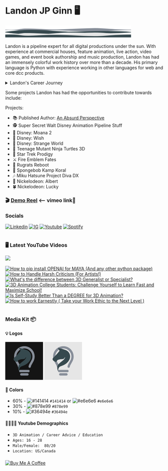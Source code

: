 ###

# Landon JP Ginn 🖥
<img src="flow_generated.svg" alt="flowing graphic" width="400" height="40">

Landon is a pipeline expert for all digital productions under the sun. With experience at commercial houses, feature animation, live action, video games, and event book authorship and music production, Landon has had an immensely colorful work history over more than a decade. His primary language is Python with experience working in other languages for web and core dcc products. 

<details>
<summary>Landon's Career Journey</summary>
<br>

Landon got his start as an artist looking to pursue video games. Self teaching himself 3D along the way before attending Full Sail University. There he received several advanced achievement awards, valedictorian, and was hired for the finals department.

From there, it was time for Landon to pursue his career with a newly earned degree. Starting off with freelancing animation, live action, and commercial productions, he then got hired into an architectural visualization - commercial house. From there, Landon took to the skies and across the ocean to work on Nintendo cutscenes for games like Fire Emblem at a Tokyo based animation studio.
After a year, he got a gig out in Los Angeles where his opportunists took off.

Landon worked for Nickelodeon for several years, transitioning from artist to technical director in an about a year. Landon then went on to develop core tools and systems for Nickelodeon’s CG pipeline for shows like Rugrats, SpongeBob, Star Trek: Prodigy and more. 

It was then that Landon was offered a role at Walt Disney Animation Studios where he was hired onto the tools and workflow team that develops pipeline integrations for artists. Currently, Landon is on the core pipeline team and —REDACTED—

The learning and sharing never ends. Landon spends time for leisure working on video games in unreal engine, building standalone scripts for e-commerce, content creation, music, and websites.

Reach out!

![Follow me on LinkedIn](www.linkedin.com/comm/mynetwork/discovery-see-all?usecase=PEOPLE_FOLLOWS&followMember=landonginn)
</details>

Some projects Landon has had the opportunities to contribute towards include:

Projects:
- 📚 Published Author: [An Absurd Perspective](https://amzn.to/3QHD60C)
- 🕵️‍ Super Secret Walt Disney Animation Pipeline Stuff
- 🛶 Disney: Moana 2
- 💫 Disney: Wish
- 🧭 Disney: Strange World
- 🐢 Teenage Mutant Ninja Turtles 3D
- 🌠 Star Trek Prodigy
- ⚔ Fire Emblem Fates
- 👶 Rugrats Reboot
- 🧽 Spongebob Kamp Koral
- 🎶 Miku Hatsune Project Diva DX
- 🎄 Nickelodeon: Albert
- 🍀 Nickelodeon: Lucky


### 🎬 [Demo Reel](https://vimeo.com/708136010) <-- vimeo link🔗


### Socials
[![Linkedin](https://img.shields.io/badge/LinkedIn-Ln-blue)](https://www.linkedin.com/in/landonginn/)
[![IG](https://img.shields.io/badge/Instagram-IG-red)](https://www.instagram.com/landon_ginn) 
[![Youtube](https://img.shields.io/badge/Youtube-Yt-red)](https://www.youtube.com/@realizedesign)
[![Spotify](https://img.shields.io/badge/Spotify-Sp-green)](https://open.spotify.com/artist/1lLFZSFcEJfv60W3irPazK?si=KpXlGhzuTSupH0QBr9M8EQ)



#

### 🖥 Latest YouTube Videos

[<img src="https://custom-icon-badges.demolab.com/badge/-Subscribe%20For%20More-red?style=for-the-badge&logo=video&logoColor=white"/>](https://www.youtube.com/@realizedesign?sub_confirmation=1)


<!-- BEGIN YOUTUBE-CARDS -->
[![How to pip install OPENAI for MAYA (And any other python package)](https://ytcards.demolab.com/?id=z-qVo_bLOss&title=How+to+pip+install+OPENAI+for+MAYA+%28And+any+other+python+package%29&lang=en&timestamp=1682924432&background_color=%230d1117&title_color=%23ffffff&stats_color=%23dedede&max_title_lines=1&width=250&border_radius=5&duration=282 "How to pip install OPENAI for MAYA (And any other python package)")](https://www.youtube.com/watch?v=z-qVo_bLOss)
[![How to Handle Harsh Criticism (For Artists!)](https://ytcards.demolab.com/?id=7JH-9Rstb_k&title=How+to+Handle+Harsh+Criticism+%28For+Artists%21%29&lang=en&timestamp=1682350853&background_color=%230d1117&title_color=%23ffffff&stats_color=%23dedede&max_title_lines=1&width=250&border_radius=5&duration=377 "How to Handle Harsh Criticism (For Artists!)")](https://www.youtube.com/watch?v=7JH-9Rstb_k)
[![What's the difference between 3D Generalist or Specialist?](https://ytcards.demolab.com/?id=mIdCdJFcoNQ&title=What%27s+the+difference+between+3D+Generalist+or+Specialist%3F&lang=en&timestamp=1681740022&background_color=%230d1117&title_color=%23ffffff&stats_color=%23dedede&max_title_lines=1&width=250&border_radius=5&duration=555 "What's the difference between 3D Generalist or Specialist?")](https://www.youtube.com/watch?v=mIdCdJFcoNQ)
[![3D Animation College Students: Challenge Yourself to Learn Fast and Maximize School!](https://ytcards.demolab.com/?id=WrLmqGckMlc&title=3D+Animation+College+Students%3A+Challenge+Yourself+to+Learn+Fast+and+Maximize+School%21&lang=en&timestamp=1681110015&background_color=%230d1117&title_color=%23ffffff&stats_color=%23dedede&max_title_lines=1&width=250&border_radius=5&duration=307 "3D Animation College Students: Challenge Yourself to Learn Fast and Maximize School!")](https://www.youtube.com/watch?v=WrLmqGckMlc)
[![Is Self-Study Better Than a DEGREE for 3D Animation?](https://ytcards.demolab.com/?id=UmXoQdf5l0c&title=Is+Self-Study+Better+Than+a+DEGREE+for+3D+Animation%3F&lang=en&timestamp=1680505209&background_color=%230d1117&title_color=%23ffffff&stats_color=%23dedede&max_title_lines=1&width=250&border_radius=5&duration=135 "Is Self-Study Better Than a DEGREE for 3D Animation?")](https://www.youtube.com/watch?v=UmXoQdf5l0c)
[![How to work Earnestly ( Take your Work Ethic to the Next Level )](https://ytcards.demolab.com/?id=IfML0ebn8FU&title=How+to+work+Earnestly+%28+Take+your+Work+Ethic+to+the+Next+Level+%29&lang=en&timestamp=1679900409&background_color=%230d1117&title_color=%23ffffff&stats_color=%23dedede&max_title_lines=1&width=250&border_radius=5&duration=251 "How to work Earnestly ( Take your Work Ethic to the Next Level )")](https://www.youtube.com/watch?v=IfML0ebn8FU)
<!-- END YOUTUBE-CARDS -->

#

### Media Kit 📦

<!-- [Banner](img/banner/realizedesign_banner.svg) -->

#### 💡 Logos

![Dark Logo](img/logo/realizedesign_dark.png) ![Light Logo](img/logo/realizedesign_light.png)

#### 🎨 Colors

- 60% - ![#141414](https://placehold.co/15x15/141414/141414.png) `#141414` or ![#e6e6e6](https://placehold.co/15x15/e6e6e6/e6e6e6.png) `#e6e6e6`
- 30% - ![#878e99](https://placehold.co/15x15/878e99/878e99.png) `#878e99`
- 10% - ![#36494e](https://placehold.co/15x15/36494e/36494e.png) `#36494e`

#### 👨‍👩‍👧‍👦 Youtube Demographics
- `3D Animation / Career Advice / Education`
- `Ages: 16 - 28`
- `Male/Female:  80/20`
- `Location: US/Canada`


###

<a href="https://www.buymeacoffee.com/landonjpginn" target="_blank"><img src="https://cdn.buymeacoffee.com/buttons/v2/default-red.png" alt="Buy Me A Coffee" width="120" ></a>

